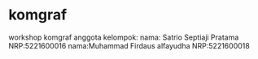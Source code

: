 # komgraf
workshop komgraf
anggota kelompok:
nama: Satrio Septiaji Pratama
NRP:5221600016
nama:Muhammad Firdaus alfayudha
NRP:5221600018
